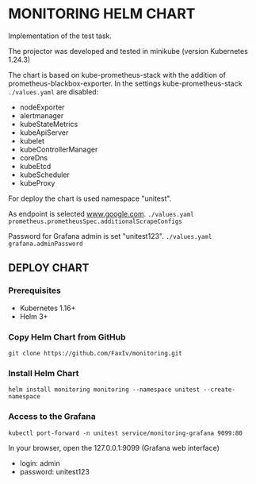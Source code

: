 # MONITORING HELM CHART
Implementation of the test task.

The projector was developed and tested in minikube (version Kubernetes 1.24.3)

The chart is based on kube-prometheus-stack with the addition of prometheus-blackbox-exporter. 
In the settings kube-prometheus-stack `./values.yaml` are disabled: 
  - nodeExporter
  - alertmanager
  - kubeStateMetrics
  - kubeApiServer
  - kubelet
  - kubeControllerManager
  - coreDns
  - kubeEtcd
  - kubeScheduler
  - kubeProxy


For deploy the chart is used namespace "unitest".

As endpoint is selected www.google.com. 
`./values.yaml prometheus.prometheusSpec.additionalScrapeConfigs`

Password for Grafana admin is set "unitest123".
`./values.yaml grafana.adminPassword`


## DEPLOY CHART


### Prerequisites

- Kubernetes 1.16+
- Helm 3+

### Copy Helm Chart from GitHub

```console
git clone https://github.com/FaxIv/monitoring.git
```

### Install Helm Chart

```console
helm install monitoring monitoring --namespace unitest --create-namespace
```

### Access to the Grafana

```console
kubectl port-forward -n unitest service/monitoring-grafana 9099:80
```
In your browser, open the 127.0.0.1:9099 (Grafana web interface)
  - login: admin
  - password: unitest123



